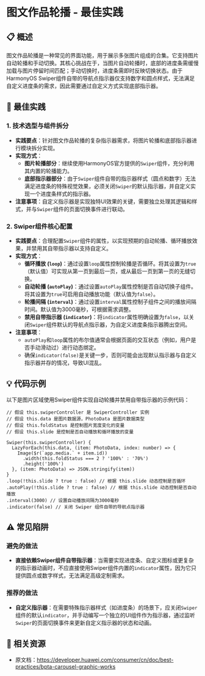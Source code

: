 # 图文作品轮播 - 最佳实践

## 📋 概述
图文作品轮播是一种常见的界面功能，用于展示多张图片组成的合集。它支持图片自动轮播和手动切换。其核心挑战在于，当图片自动轮播时，底部的进度条需缓慢加载与图片停留时间匹配；手动切换时，进度条需即时反映切换状态。由于HarmonyOS Swiper组件自带的导航点指示器仅支持数字和圆点样式，无法满足自定义进度条的需求，因此需要通过自定义方式实现底部指示器。

## 🎯 最佳实践

### 1. 技术选型与组件拆分
- **实践要点**：针对图文作品轮播的复杂指示器需求，将图片轮播和底部指示器进行模块拆分实现。
- **实现方式**：
    *   **图片轮播部分**：继续使用HarmonyOS官方提供的`Swiper`组件，充分利用其内置的轮播能力。
    *   **底部指示器部分**：由于`Swiper`组件自带的指示器样式（圆点和数字）无法满足进度条的特殊视觉效果，必须关闭`Swiper`的默认指示器，并自定义实现一个进度条样式的指示器。
- **注意事项**：自定义指示器是实现独特UI效果的关键，需要独立处理其逻辑和样式，并与`Swiper`组件的页面切换事件进行联动。

### 2. Swiper组件核心配置
- **实践要点**：合理配置`Swiper`组件的属性，以实现预期的自动轮播、循环播放效果，并禁用其自带指示器以支持自定义。
- **实现方式**：
    *   **循环播放 (`loop`)**：通过设置`loop`属性控制轮播是否循环。将其设置为`true`（默认值）可实现从第一页到最后一页，或从最后一页到第一页的无缝切换。
    *   **自动轮播 (`autoPlay`)**：通过设置`autoPlay`属性控制是否自动切换子组件。将其设置为`true`可启用自动播放功能（默认值为`false`）。
    *   **轮播间隔 (`interval`)**：通过设置`interval`属性控制子组件之间的播放间隔时间。默认值为3000毫秒，可根据需求调整。
    *   **禁用自带指示器 (`indicator`)**：将`indicator`属性明确设置为`false`，以关闭`Swiper`组件默认的导航点指示器，为自定义进度条指示器腾出空间。
- **注意事项**：
    *   `autoPlay`和`loop`属性的布尔值通常会根据页面的交互状态（例如，用户是否手动滑动过）进行动态绑定。
    *   确保`indicator(false)`是关键一步，否则可能会出现默认指示器与自定义指示器并存的情况，导致UI混乱。

## 💡 代码示例

以下是图片区域使用Swiper组件实现自动轮播并禁用自带指示器的示例代码：

```arkts
// 假设 this.swiperController 是 SwiperController 实例
// 假设 this.data 是图片数据源，PhotoData 是图片数据类型
// 假设 this.foldStatus 是控制图片宽度变化的变量
// 假设 this.slide 是控制是否自动播放和循环播放的变量

Swiper(this.swiperController) {
  LazyForEach(this.data, (item: PhotoData, index: number) => {
    Image($r(`app.media.` + item.id))
      .width(this.foldStatus === 2 ? '100%' : '70%')
      .height('100%')
  }, (item: PhotoData) => JSON.stringify(item))
}
.loop(!this.slide ? true : false) // 根据 this.slide 动态控制是否循环
.autoPlay(!this.slide ? true : false) // 根据 this.slide 动态控制是否自动播放
.interval(3000) // 设置自动播放间隔为3000毫秒
.indicator(false) // 关闭 Swiper 组件自带的导航点指示器
```

## ⚠️ 常见陷阱

### 避免的做法
- **直接依赖Swiper组件自带指示器**：当需要实现进度条、自定义图标或更复杂的指示器动画时，不应直接使用Swiper组件内置的`indicator`属性，因为它只提供圆点或数字样式，无法满足高级定制需求。

### 推荐的做法
- **自定义指示器**：在需要特殊指示器样式（如进度条）的场景下，应关闭`Swiper`组件的默认`indicator`，并手动编写一个独立的UI组件作为指示器，通过监听`Swiper`的页面切换事件来更新自定义指示器的状态和动画。

## 🔗 相关资源
- 原文档：https://developer.huawei.com/consumer/cn/doc/best-practices/bpta-carousel-graphic-works